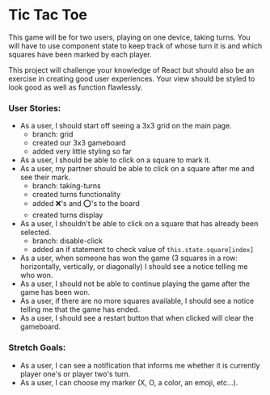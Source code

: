 # Tic Tac Toe

This game will be for two users, playing on one device, taking turns. You will have to use component state to keep track of whose turn it is and which squares have been marked by each player.

This project will challenge your knowledge of React but should also be an exercise in creating good user experiences. Your view should be styled to look good as well as function flawlessly.

### User Stories:

- As a user, I should start off seeing a 3x3 grid on the main page.
  - branch: grid
  - created our 3x3 gameboard
  - added very little styling so far
- As a user, I should be able to click on a square to mark it.
- As a user, my partner should be able to click on a square after me and see their mark.
  - branch: taking-turns
  - created turns functionality
  - added ❌'s and ⭕️'s to the board
  - created turns display
- As a user, I shouldn't be able to click on a square that has already been selected.
  - branch: disable-click
  - added an if statement to check value of `this.state.square[index]`
- As a user, when someone has won the game (3 squares in a row: horizontally, vertically, or diagonally) I should see a notice telling me who won.
- As a user, I should not be able to continue playing the game after the game has been won.
- As a user, if there are no more squares available, I should see a notice telling me that the game has ended.
- As a user, I should see a restart button that when clicked will clear the gameboard.

### Stretch Goals:

- As a user, I can see a notification that informs me whether it is currently player one's or player two's turn.
- As a user, I can choose my marker (X, O, a color, an emoji, etc...).
